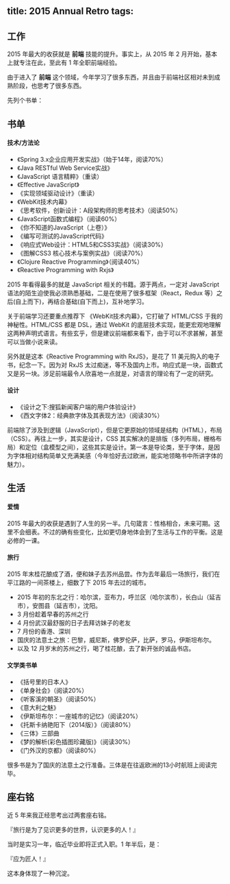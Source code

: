 title: 2015 Annual Retro
tags:
---

## 工作

2015 年最大的收获就是 **前端** 技能的提升。事实上，从 2015 年 2 月开始，基本上就专注在此，至此有 1 年全职前端经验。

由于进入了 **前端** 这个领域，今年学习了很多东西，并且由于前端社区相对未到成熟阶段，也思考了很多东西。

先列个书单：

## 书单

#### 技术/方法论

- 《Spring 3.x企业应用开发实战》（始于14年，阅读70%）
- 《Java RESTful Web Service实战》
- 《JavaScript 语言精粹》（重读）
- 《Effective JavaScript》
- 《实现领域驱动设计》（重读）
- 《WebKit技术内幕》
- 《思考软件，创新设计：A段架构师的思考技术》（阅读50%）
- 《JavaScript函数式编程》（阅读60%）
- 《你不知道的JavaScript（上卷）》
- 《编写可测试的JavaScript代码》
- 《响应式Web设计：HTML5和CSS3实战》（阅读30%）
- 《图解CSS3 核心技术与案例实战》（阅读70%）
- 《Clojure Reactive Programming》（阅读40%）
- 《Reactive Programming with Rxjs》

2015 年看得最多的就是 JavaScript 相关的书籍。源于两点，一定对 JavaScript 语法的陌生迫使我必须熟悉基础，二是在使用了很多框架（React，Redux 等）之后(自上而下)，再结合基础(自下而上)，互补地学习。

关于前端学习还要重点推荐下 《WebKit技术内幕》，它打破了 HTML/CSS 于我的神秘性。HTML/CSS 都是 DSL，通过 WebKit 的底层技术实现，能更宏观地理解这两种声明式语言。有些玄乎，但是建议前端都来看下，由于可以不求甚解，甚至可以当做小说来读。

另外就是这本《Reactive Programming with RxJS》，是花了 11 美元购入的电子书，纪念一下。因为对 RxJS 太过痴迷，等不及国内上市。响应式是一块，函数式又是另一块。涉足前端最令人欣喜地一点就是，对语言的理论有了一定的研究。

#### 设计

- 《设计之下:搜狐新闻客户端的用户体验设计》
- 《西文字体2：经典款字体及其表现方法》（阅读30%）

前端除了涉及到逻辑（JavaScript），但是它更原始的领域是结构（HTML），布局（CSS）。再往上一步，其实是设计，CSS 其实解决的是排版（多列布局，栅格布局）和定位（盒模型之间），这些其实是设计。第一本是导论类，至于字体，是因为字体相对结构简单又充满美感（今年恰好去过欧洲，能实地领略书中所讲字体的魅力）。

## 生活

#### 爱情

2015 年最大的收获是遇到了人生的另一半。几句箴言：性格相合，未来可期。这里不会细表。不过的确有些变化，比如更切身地体会到了生活与工作的平衡。这是必修的一课。

#### 旅行

2015 年末桂花酿成了酒，便和妹子去苏州品尝。作为去年最后一场旅行，我们在平江路的一间茶楼上，细数了下 2015 年去过的城市。

- 2015 年初的东北之行：哈尔滨，亚布力，呼兰区（哈尔滨市），长白山（延吉市），安图县（延吉市），沈阳。
- 3 月份趁着早春的苏州之行
- 4 月份武汉最舒服的日子去拜访妹子的老友
- 7 月份的香港、深圳
- 国庆的法意土之旅：巴黎，威尼斯，佛罗伦萨，比萨，罗马，伊斯坦布尔。
- 以及 12 月岁末的苏州之行，喝了桂花酿，去了新开张的诚品书店。

#### 文学类书单

- 《括号里的日本人》
- 《单身社会》（阅读20%）
- 《听客溪的朝圣》（阅读50%）
- 《意大利之魅》
- 《伊斯坦布尔：一座城市的记忆》（阅读20%）
- 《托斯卡纳艳阳下（2014版）》（阅读80%）
- 《三体》三部曲
- 《梦的解析(彩色插图珍藏版)》（阅读30%）
- 《门外汉的京都》（阅读80%）

很多书是为了国庆的法意土之行准备。三体是在往返欧洲的13小时航班上阅读完毕。

## 座右铭

近 5 年来我正经思考出过两套座右铭。

『旅行是为了见识更多的世界，认识更多的人！』

当时是实习一年，临近毕业即将正式入职。1 年半后，是：

『应为匠人！』

这本身体现了一种沉淀。




















